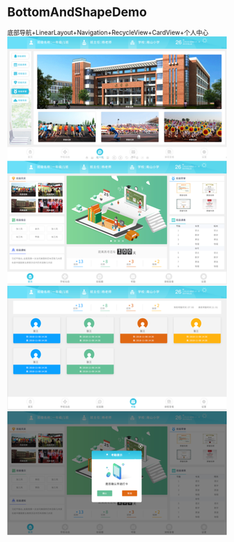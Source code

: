 # BottomAndShapeDemo
底部导航+LinearLayout+Navigation+RecycleView+CardView+个人中心
![](https://github.com/AbrahamCaiJin/BottomAndShapeDemo/blob/master/image/20181224202759.png)
![](https://github.com/AbrahamCaiJin/BottomAndShapeDemo/blob/master/image/QQ%E6%88%AA%E5%9B%BE20181224202424.png)
![](https://github.com/AbrahamCaiJin/BottomAndShapeDemo/blob/master/image/QQ%E6%88%AA%E5%9B%BE20181224202822.png)
![](https://github.com/AbrahamCaiJin/BottomAndShapeDemo/blob/master/image/QQ%E5%9B%BE%E7%89%8720181224202356.png)

